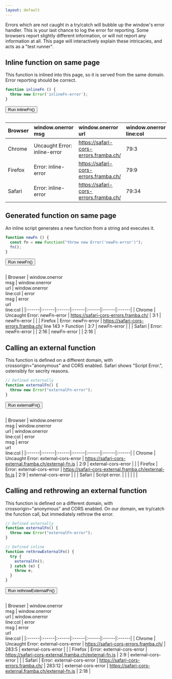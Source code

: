 ```yaml
---
layout: default
---
```


<script type="text/javascript">
const originalOnError = window.onerror;
function setupRunner(name, fn) {
  const testRunner = document.querySelector('[data-run='+name+']');
  const testOutput = document.querySelector('[data-output='+name+']');
  testRunner.addEventListener('click', function () {
    console.log(fn);
    window.onerror = function(message, source, lineno, colno, error) {
      const stack = error && error.stack;
      const onerror = JSON.stringify({
        message: message,
        source: source,
        lineno: lineno,
        colno: colno
      }, null, 2);
      const errObj = JSON.stringify({
        message: error && error.message,
        sourceURL: error && error.sourceURL,
        line: error && error.line,
        column: error && error.column
      }, null, 2);
      testOutput.innerHTML = `
=== Stack ===
${stack}

=== window.onerror args ===
${onerror}

=== window.onerror error arg ===
${errObj}
`
      return true;
    };
    fn();
    window.onerror = originalOnError;
  });
}
</script>

Errors which are not caught in a try/catch will bubble up the window's error handler.
  This is your last chance to log the error for reporting.
  Some browsers report slightly different information, or will not report any information at all.
  This page will interactively explain these intricacies, and acts as a "test runner".

## Inline function on same page

This function is inlined into this page, so it is served from the same domain. Error reporting should be correct.

```javascript
function inlineFn () {
  throw new Error('inlineFn-error');
}
```

<button data-run="inlineFn">Run inlineFn()</button>

<pre><code class="json" data-output="inlineFn"></code></pre>

<script type="text/javascript">
function inlineFn () {
  throw new Error('inline-error');
}
setupRunner("inlineFn", inlineFn);
</script>

| Browser | window.onerror<br>msg | window.onerror<br>url  | window.onerror<br>line:col | error<br>msg | error<br>url | error<br>line:col |
|:------|:------|:------|:------|:------|:------|:------|
| Chrome | Uncaught Error: inline-error | https://safari-cors-errors.framba.ch/ | 79:3 | inline-error |  |
| Firefox | Error: inline-error | https://safari-cors-errors.framba.ch/ | 79:9 | inline-error |  |
| Safari | Error: inline-error | https://safari-cors-errors.framba.ch/ | 79:34 | inline-error | https://safari-cors-errors.framba.ch/ | 79:18 |

## Generated function on same page

An inline script generates a new function from a string and executes it.

```javascript
function newFn () {
  const fn = new Function("throw new Error('newFn-error')");
  fn();
}
```

<button data-run="newFn">Run newFn()</button>

<pre><code class="json" data-output="newFn"></code></pre>

<script type="text/javascript">
function newFn () {
  const fn = new Function("throw new Error('newFn-error')");
  fn();
}
setupRunner("newFn", newFn);
</script>

| Browser | window.onerror<br>msg | window.onerror<br>url | window.onerror<br>line:col | error<br>msg | error<br>url<br>line:col |
|:------|:------|:------|:------|:------|:------|:------|
| Chrome | Uncaught Error: newFn-error | https://safari-cors-errors.framba.ch/ | 3:1 | newFn-error |  |
| Firefox | Error: newFn-error | https://safari-cors-errors.framba.ch/ line 143 > Function | 3:7 | newFn-error |  |
| Safari | Error: newFn-error |  | 2:16 | newFn-error | | 2:16 |

## Calling an external function

<p>This function is defined on a different domain, with crossorigin="anonymous" and CORS enabled.
  Safari shows "Script Error.", ostensibly for secrity reasons.</p>

```javascript
// Defined externally
function externalFn() {
  throw new Error("externalFn-error");
}
```

<button data-run="externalFn">Run externalFn()</button>

<pre><code class="json" data-output="externalFn"></code></pre>

<script type="text/javascript">
setupRunner("externalFn", externalFn);
</script>

| Browser | window.onerror<br>msg | window.onerror<br>url | window.onerror<br>line:col | error<br>msg | error<br>url<br>line:col |
|:------|:------|:------|:------|:------|:------|:------|
| Chrome | Uncaught Error: external-cors-error | https://safari-cors-external.framba.ch/external-fn.js | 2:9 | external-cors-error |  |
| Firefox | Error: external-cors-error | https://safari-cors-external.framba.ch/external-fn.js | 2:9 | external-cors-error |  |
| Safari | Script error. |  |  |  |  |  |

## Calling and rethrowing an external function

<p>This function is defined on a different domain, with crossorigin="anonymous" and CORS enabled.
  On our domain, we try/catch the function call, but immediately rethrow the error.</p>

```javascript
// Defined externally
function externalFn() {
  throw new Error("externalFn-error");
}

// Defined inline
function rethrowExternalFn() {
  try {
    externalFn();
  } catch (e) {
    throw e;
  }
}
```

<button data-run="rethrowExternalFn">Run rethrowExternalFn()</button>

<pre><code class="json" data-output="rethrowExternalFn"></code></pre>

<script type="text/javascript">
function rethrowExternalFn() {
  try {
    externalFn();
  } catch (e) {
    throw e;
  }
}
setupRunner("rethrowExternalFn", rethrowExternalFn);
</script>

| Browser | window.onerror<br>msg | window.onerror<br>url | window.onerror<br>line:col | error<br>msg | error<br>url<br>line:col |
|:------|:------|:------|:------|:------|:------|:------|
| Chrome | Uncaught Error: external-cors-error | https://safari-cors-errors.framba.ch/ | 283:5 | external-cors-error |  |
| Firefox | Error: external-cors-error | https://safari-cors-external.framba.ch/external-fn.js | 2:9 | external-cors-error |  |
| Safari | Error: external-cors-error | https://safari-cors-errors.framba.ch/ | 283:12 | external-cors-error | https://safari-cors-external.framba.ch/external-fn.js | 2:18 |

